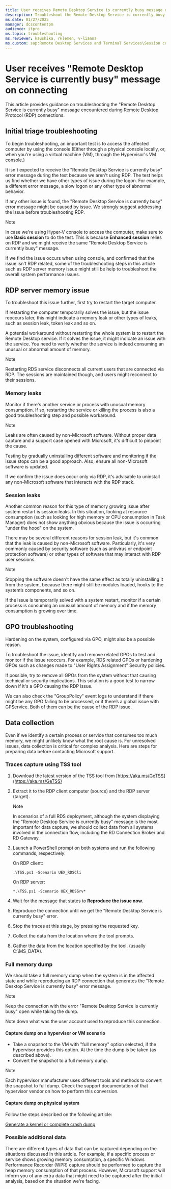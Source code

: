 ```yaml
---
title: User receives Remote Desktop Service is currently busy message on connecting
description: Troubleshoot the Remote Desktop Service is currently busy error when users start a remote desktop connection.
ms.date: 01/27/2025
manager: dcscontentpm
audience: itpro
ms.topic: troubleshooting
ms.reviewer: kaushika, rklemen, v-lianna
ms.custom: sap:Remote Desktop Services and Terminal Services\Session connectivity, csstroubleshoot
---
```

# User receives "Remote Desktop Service is currently busy" message on connecting

This article provides guidance on troubleshooting the "Remote Desktop Service is currently busy" message encountered during Remote Desktop Protocol (RDP) connections.

## Initial triage troubleshooting

To begin troubleshooting, an important test is to access the affected computer by using the console (Either through a physical console locally, or, when you're using a virtual machine (VM), through the Hypervisor's VM console.)

It isn't expected to receive the "Remote Desktop Service is currently busy" error message during the test because we aren't using RDP. The test helps us find whether we have other types of issue during the logon. For example, a different error message, a slow logon or any other type of abnormal behavior.

If any other issue is found, the "Remote Desktop Service is currently busy" error message might be caused by issue. We strongly suggest addressing the issue before troubleshooting RDP.

> [!NOTE]
> In case we're using Hyper-V console to access the computer, make sure to use **Basic session** to do the test. This is because **Enhanced session** relies on RDP and we might receive the same "Remote Desktop Service is currently busy" message.
>
> If we find the issue occurs when using console, and confirmed that the issue isn't RDP related, some of the troubleshooting steps in this article such as RDP server memory issue might still be help to troubleshoot the overall system performance issues.

## RDP server memory issue

To troubleshoot this issue further, first try to restart the target computer.

If restarting the computer temporarily solves the issue, but the issue reoccurs later, this might indicate a memory leak or other types of leaks, such as session leak, token leak and so on.

A potential workaround without restarting the whole system is to restart the Remote Desktop service. If it solves the issue, it might indicate an issue with the service. You need to verify whether the service is indeed consuming an unusual or abnormal amount of memory.

> [!NOTE]
> Restarting RDS service disconnects all current users that are connected via RDP. The sessions are maintained though, and users might reconnect to their sessions.

### Memory leaks

Monitor if there's another service or process with unusual memory consumption. If so, restarting the service or killing the process is also a good troubleshooting step and possible workaround.

> [!NOTE]
> Leaks are often caused by non-Microsoft software. Without proper data capture and a support case opened with Microsoft, it's difficult to pinpoint the cause.
>
> Testing by gradually uninstalling different software and monitoring if the issue stops can be a good approach. Also, ensure all non-Microsoft software is updated.
>
> If we confirm the issue does occur only via RDP, it's advisable to uninstall any non-Microsoft software that interacts with the RDP stack.

### Session leaks

Another common reason for this type of memory growing issue after system restart is session leaks. In this situation, looking at resource consumption (such as looking for high memory or CPU consumption in Task Manager) does not show anything obvious because the issue is occurring "under the hood" on the system.

There may be several different reasons for session leak, but it's common that the leak is caused by non-Microsoft software. Particularly, it's very commonly caused by security software (such as antivirus or endpoint protection software) or other types of software that may interact with RDP user sessions.

> [!NOTE]
> Stopping the software doesn't have the same effect as totally uninstalling it from the system, because there might still be modules loaded, hooks to the system’s components, and so on.

If the issue is temporarily solved with a system restart, monitor if a certain process is consuming an unusual amount of memory and if the memory consumption is growing over time.

## GPO troubleshooting

Hardening on the system, configured via GPO, might also be a possible reason.

To troubleshoot the issue, identify and remove related GPOs to test and monitor if the issue reoccurs. For example, RDS related GPOs or hardening GPOs such as changes made to "User Rights Assignment" Security policies.

If possible, try to remove all GPOs from the system without that causing technical or security implications. This solution is a good test to narrow down if it's a GPO causing the RDP issue.

We can also check the "GroupPolicy" event logs to understand if there might be any GPO failing to be processed, or if there’s a global issue with GPService. Both of them can be the cause of the RDP issue.

## Data collection

Even if we identify a certain process or service that consumes too much memory, we might unlikely know what the root cause is. For unresolved issues, data collection is critical for complex analysis. Here are steps for preparing data before contacting Microsoft support.

### Traces capture using TSS tool

1. Download the latest version of the TSS tool from [https://aka.ms/GeTSS](https://aka.ms/GeTSS)
2. Extract it to the RDP client computer (source) and the RDP server (target).

   > [!NOTE]
   > In scenarios of a full RDS deployment, although the system displaying the "Remote Desktop Service is currently busy" message is the most important for data capture, we should collect data from all systems involved in the connection flow, including the RD Connection Broker and RD Gateway.

3. Launch a PowerShell prompt on both systems and run the following commands, respectively:

   On RDP client:

   ```console
   .\TSS.ps1 -Scenario UEX_RDSCli
   ```

   On RDP server:

   ```console
   *.\TSS.ps1 -Scenario UEX_RDSSrv*
   ```

4. Wait for the message that states to **Reproduce the issue now**.
5. Reproduce the connection until we get the "Remote Desktop Service is currently busy" error.
6. Stop the traces at this stage, by pressing the requested key.
7. Collect the data from the location where the tool prompts.
8. Gather the data from the location specified by the tool. (usually C:\MS_DATA).

### Full memory dump

We should take a full memory dump when the system is in the affected state and while reproducing an RDP connection that generates the "Remote Desktop Service is currently busy" error message.

> [!NOTE]
> Keep the connection with the error "Remote Desktop Service is currently busy" open while taking the dump.

Note down what was the user account used to reproduce this connection.

#### Capture dump on a hypervisor or VM scenario

- Take a snapshot to the VM with "full memory" option selected, if the hypervisor provides this option. At the time the dump is be taken (as described above).
- Convert the snapshot to a full memory dump.

> [!NOTE]
> Each hypervisor manufacturer uses different tools and methods to convert the snapshot to full dump. Check the support documentation of that hypervisor vendor on how to perform this conversion.

#### Capture dump on physical system

Follow the steps described on the following article:

[Generate a kernel or complete crash dump](https://learn.microsoft.com/en-us/troubleshoot/windows-client/performance/generate-a-kernel-or-complete-crash-dump)

### Possible additional data

There are different types of data that can be captured depending on the situations discussed in this article. For example, if a specific process or service shows growing memory consumption, a specific Windows Performance Recorder (WPR) capture should be performed to capture the heap memory consumption of that process. However, Microsoft support will inform you of any extra data that might need to be captured after the initial analysis, based on the situation we're facing.
